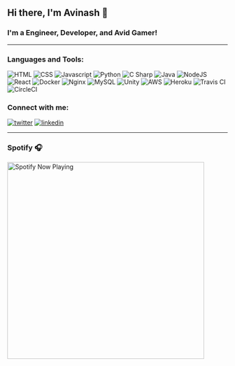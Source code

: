 ## Hi there, I'm Avinash 👋

### I'm a Engineer, Developer, and Avid Gamer!

<!-- - 🔭 I’m currently working on a [NoSQL Docker Project][project]! -->
<!-- - 🌱 I’m currently learning everything 🤣 -->
<!-- - 🥅 Current Goal: Contribute more to Open Source projects -->
<!-- - ⚡ Fun fact: I love tinkering with electronics and flying drones -->
<!-- - 👯 I’m looking to collaborate with other DIY enthusiasts -->

---
### Languages and Tools:

![HTML](https://img.shields.io/badge/html5%20-%23E34F26.svg?&style=for-the-badge&logo=html5&logoColor=white)
![CSS](https://img.shields.io/badge/css3%20-%231572B6.svg?&style=for-the-badge&logo=css3&logoColor=white")
![Javascript](https://img.shields.io/badge/javascript%20-%23323330.svg?&style=for-the-badge&logo=javascript&logoColor=%23F7DF1E")
![Python](https://img.shields.io/badge/python%20-%2314354C.svg?&style=for-the-badge&logo=python&logoColor=white")
![C Sharp](https://img.shields.io/badge/c%23%20-%23239120.svg?&style=for-the-badge&logo=c-sharp&logoColor=white")
![Java](https://img.shields.io/badge/java-%23ED8B00.svg?&style=for-the-badge&logo=java&logoColor=white)
![NodeJS](https://img.shields.io/badge/node.js%20-%2343853D.svg?&style=for-the-badge&logo=node.js&logoColor=white)
![React](https://img.shields.io/badge/react%20-%2320232a.svg?&style=for-the-badge&logo=react&logoColor=%2361DAFB)
![Docker](https://img.shields.io/badge/docker%20-%230db7ed.svg?&style=for-the-badge&logo=docker&logoColor=white)
![Nginx](https://img.shields.io/badge/nginx%20-%23009639.svg?&style=for-the-badge&logo=nginx&logoColor=white)
![MySQL](https://img.shields.io/badge/mysql-%2300f.svg?&style=for-the-badge&logo=mysql&logoColor=white)
![Unity](https://img.shields.io/badge/unity%20-%23000000.svg?&style=for-the-badge&logo=unity&logoColor=white)
![AWS](https://img.shields.io/badge/AWS%20-%23FF9900.svg?&style=for-the-badge&logo=amazon-aws&logoColor=white)
![Heroku](https://img.shields.io/badge/heroku%20-%23430098.svg?&style=for-the-badge&logo=heroku&logoColor=white)
![Travis CI](https://img.shields.io/badge/travisci%20-%232B2F33.svg?&style=for-the-badge&logo=travis&logoColor=white)
![CircleCI](https://img.shields.io/badge/CIRCLECI%20-%23161616.svg?&style=for-the-badge&logo=circleci&logoColor=white)

### Connect with me:
[![twitter](https://img.shields.io/badge/twitter-%231DA1F2.svg?&style=for-the-badge&logo=twitter&logoColor=white)][twitter]
[![linkedin](https://img.shields.io/badge/linkedin-%230077B5.svg?&style=for-the-badge&logo=linkedin&logoColor=white)][linkedin]

---
### Spotify 🎧
[<img src="https://spotify-now-playing-kohl.vercel.app/api/spotify-playing" alt="Spotify Now Playing" width="450" />](https://open.spotify.com/user/nookavish)

[project]: https://github.com/arnooka/elasticsearch
[twitter]: https://twitter.com/AvinashNooka
[linkedin]: https://www.linkedin.com/in/avinash-nooka
